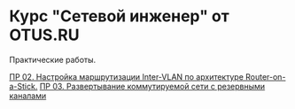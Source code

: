 # Курс "Сетевой инженер" от OTUS.RU
Практические работы.

[ПP 02. Настройка маршрутизации Inter-VLAN по архитектуре Router-on-a-Stick.](https://github.com/sag81/otus-networks/tree/master/labs/02)
[ПP 03. Развертывание коммутируемой сети с резервными каналами](https://github.com/sag81/otus-networks/tree/master/labs/03)

